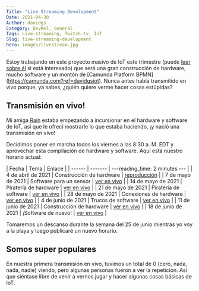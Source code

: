```yaml
---
Title: "Live Streaming Development"
Date: 2021-04-30
Author: davidgs
Category: DevRel, General
Tags: Live-streaming, Twitch.tv, IoT
Slug: live-streaming-development
hero: images/livestream.jpg
---
```


Estoy trabajando en este proyecto masivo de IoT este trimestre (puede [leer sobre él](/posts/category/camunda/iot-project) si está interesado) que será una gran construcción de hardware, mucho software y un montón de [Camunda Platform BPMN] (https://camunda.com?ref=davidgsiot). Nunca antes había transmitido en vivo porque, ya sabes, ¿quién quiere verme hacer cosas estúpidas?

## Transmisión en vivo!

Mi amiga [Rain](https://twitter.com/rainleander) estaba empezando a incursionar en el hardware y software de IoT, así que le ofrecí mostrarle lo que estaba haciendo, ¡y nació una transmisión en vivo!

Decidimos poner en marcha todos los viernes a las 8:30 a. M. EDT y aprovechar esta compilación de hardware y software. Aquí está nuestro horario actual:

| Fecha | Tema | Enlace |
| ------ | ------- | ---reading_time: 2 minutes
--- |
| 4 de abril de 2021 | Construcción de hardware | [reproducción](https://www.twitch.tv/videos/1005977038) |
| 7 de mayo de 2021 | Software para un sensor | [ver en vivo](https://twitch.tv/davidgsiot) |
| 14 de mayo de 2021 | Piratería de hardware | [ver en vivo](https://twitch.tv/davidgsiot) |
| 21 de mayo de 2021 | Piratería de software | [ver en vivo](https://twitch.tv/davidgsiot) |
| 28 de mayo de 2021 | Conexiones de hardware | [ver en vivo](https://twitch.tv/davidgsiot) |
| 4 de junio de 2021 | Trucos de software | [ver en vivo](https://twitch.tv/davidgsiot) |
| 11 de junio de 2021 | Construcción de hardware | [ver en vivo](https://twitch.tv/davidgsiot) |
| 18 de junio de 2021 | ¡Software de nuevo! | [ver en vivo](https://twitch.tv/davidgsiot) |

Tomaremos un descanso durante la semana del 25 de junio mientras yo voy a la playa y luego publicaré un nuevo horario.

## Somos super populares

En nuestra primera transmisión en vivo, tuvimos un total de 0 (cero, nada, nada, nadie) viendo, pero algunas personas fueron a ver la repetición. Así que siéntase libre de venir a vernos jugar y hacer algunas cosas básicas de IoT.
